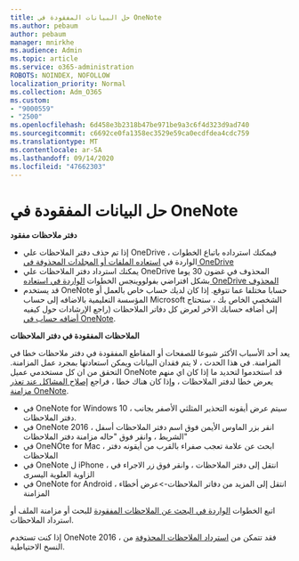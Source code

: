 ```yaml
---
title: حل البيانات المفقودة في OneNote
ms.author: pebaum
author: pebaum
manager: mnirkhe
ms.audience: Admin
ms.topic: article
ms.service: o365-administration
ROBOTS: NOINDEX, NOFOLLOW
localization_priority: Normal
ms.collection: Adm_O365
ms.custom:
- "9000559"
- "2500"
ms.openlocfilehash: 6d458e3b2318b47be971be9a3c6f4d323d9ad740
ms.sourcegitcommit: c6692ce0fa1358ec3529e59ca0ecdfdea4cdc759
ms.translationtype: MT
ms.contentlocale: ar-SA
ms.lasthandoff: 09/14/2020
ms.locfileid: "47662303"
---
```

# <a name="resolving-missing-data-in-onenote"></a>حل البيانات المفقودة في OneNote

**دفتر ملاحظات مفقود**

- إذا تم حذف دفتر الملاحظات علي OneDrive ، فيمكنك استرداده باتباع الخطوات الواردة في [استعاده الملفات أو المجلدات المحذوفة في OneDrive](https://support.office.com/article/949ada80-0026-4db3-a953-c99083e6a84f)
- يمكنك استرداد دفتر الملاحظات علي OneDrive المحذوف في غضون 30 يوما بشكل افتراضي بفولووينجس الخطوات [الواردة في استعاده OneDrive المحذوف](https://docs.microsoft.com/onedrive/restore-deleted-onedrive)
- قد يستخدم OneNote حسابا مختلفا عما تتوقع. إذا كان لديك حساب خاص بالعمل أو المؤسسة التعليمية بالاضافه إلى حساب Microsoft الشخصي الخاص بك ، ستحتاج إلى أضافه حسابك الآخر لعرض كل دفاتر الملاحظات (راجع الإرشادات حول كيفيه [أضافه حساب في OneNote](https://support.office.com/article/5afff855-54ee-47e4-a773-db048d4ac299).

**الملاحظات المفقودة في دفتر الملاحظات**

يعد أحد الأسباب الأكثر شيوعا للصفحات أو المقاطع المفقودة في دفتر ملاحظات خطا في المزامنة. في هذا الحدث ، لا يتم فقدان البيانات ويمكن استعادتها بمجرد عمل المزامنة. التحقق من ان كل مستخدمي عميل OneNote قد استخدموا لتحديد ما إذا كان اي منهم يعرض خطا لدفتر الملاحظات ، وإذا كان هناك خطا ، فراجع [إصلاح المشاكل عند تعذر مزامنة OneNote](https://support.office.com/article/299495ef-66d1-448f-90c1-b785a6968d45).

- في OneNote for Windows 10 ، سيتم عرض أيقونه التحذير المثلثي الأصفر بجانب دفتر الملاحظات.
- في OneNote 2016 ، انقر بزر الماوس الأيمن فوق اسم دفتر الملاحظات أسفل الشريط ، وانقر فوق "حاله مزامنة دفتر الملاحظات"
- في OneNOte for Mac ، ابحث عن علامة تعجب صفراء بالقرب من أيقونه دفتر الملاحظات
- في OneNote ل iPhone ، انتقل إلى دفتر الملاحظات ، وانقر فوق زر الاجراء في الزاوية العلوية اليسرى
- في OneNote for Android ، انتقل إلى المزيد من دفاتر الملاحظات->عرض أخطاء المزامنة

اتبع الخطوات [الواردة في البحث عن الملاحظات المفقودة](https://support.office.com/article/32cb2bd7-afe7-44d2-a711-398a88421287) للبحث أو مزامنة الملف أو استرداد الملاحظات.

إذا كنت تستخدم OneNote 2016 ، فقد تتمكن من [استرداد الملاحظات المحذوفة](https://support.office.com/article/32ed1036-74fd-4c21-bc28-033a486e6b14) من النسخ الاحتياطية.